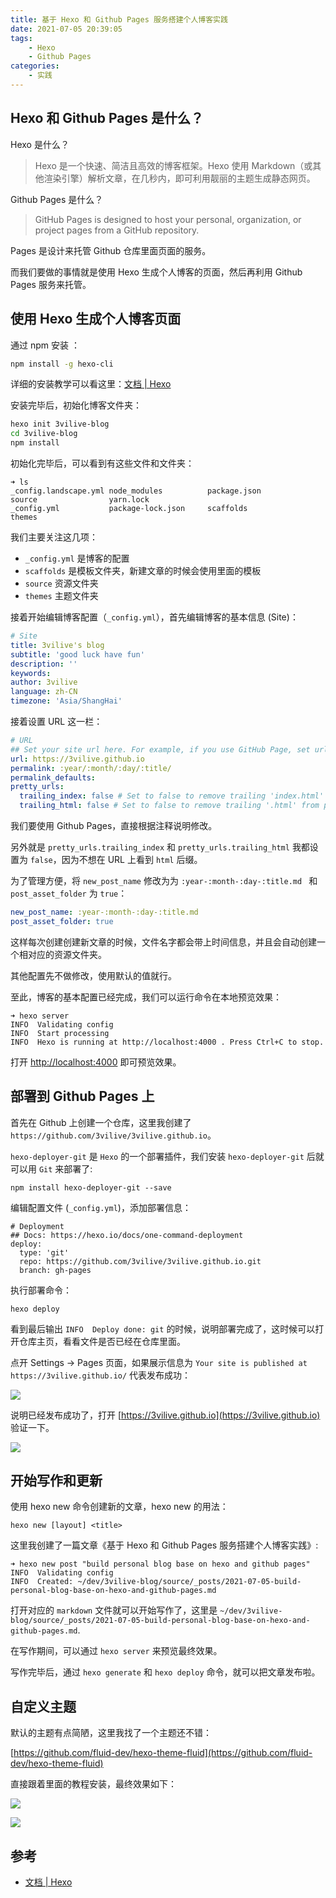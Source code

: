 ```yaml
---
title: 基于 Hexo 和 Github Pages 服务搭建个人博客实践
date: 2021-07-05 20:39:05
tags: 
    - Hexo
    - Github Pages
categories:
    - 实践
---
```


## Hexo 和 Github Pages 是什么？

Hexo 是什么？

>Hexo 是一个快速、简洁且高效的博客框架。Hexo 使用 Markdown（或其他渲染引擎）解析文章，在几秒内，即可利用靓丽的主题生成静态网页。

Github Pages 是什么？

>GitHub Pages is designed to host your personal, organization, or project pages from a GitHub repository.

Pages 是设计来托管 Github 仓库里面页面的服务。

而我们要做的事情就是使用 Hexo 生成个人博客的页面，然后再利用 Github Pages 服务来托管。

## 使用 Hexo 生成个人博客页面

通过 npm 安装 ：

```sh
npm install -g hexo-cli
```

详细的安装教学可以看这里：[文档 | Hexo](https://hexo.io/zh-cn/docs/)

安装完毕后，初始化博客文件夹：

```sh
hexo init 3vilive-blog
cd 3vilive-blog
npm install
```

初始化完毕后，可以看到有这些文件和文件夹：

```
➜ ls
_config.landscape.yml node_modules          package.json          source                yarn.lock
_config.yml           package-lock.json     scaffolds             themes
```

我们主要关注这几项：

- `_config.yml` 是博客的配置
- `scaffolds` 是模板文件夹，新建文章的时候会使用里面的模板
- `source` 资源文件夹
- `themes` 主题文件夹

接着开始编辑博客配置（`_config.yml`），首先编辑博客的基本信息 (Site)：

```yaml
# Site
title: 3vilive's blog
subtitle: 'good luck have fun'
description: ''
keywords:
author: 3vilive
language: zh-CN
timezone: 'Asia/ShangHai'
```

接着设置 URL 这一栏：

```yaml
# URL
## Set your site url here. For example, if you use GitHub Page, set url as 'https://username.github.io/project'
url: https://3vilive.github.io
permalink: :year/:month/:day/:title/
permalink_defaults:
pretty_urls:
  trailing_index: false # Set to false to remove trailing 'index.html' from permalinks
  trailing_html: false # Set to false to remove trailing '.html' from permalinks
```

我们要使用 Github Pages，直接根据注释说明修改。

另外就是 `pretty_urls.trailing_index` 和 `pretty_urls.trailing_html` 我都设置为 `false`，因为不想在 URL 上看到 `html` 后缀。

为了管理方便，将 `new_post_name` 修改为为 `:year-:month-:day-:title.md
` 和 `post_asset_folder` 为 `true`：

```yaml
new_post_name: :year-:month-:day-:title.md
post_asset_folder: true 
```

这样每次创建创建新文章的时候，文件名字都会带上时间信息，并且会自动创建一个相对应的资源文件夹。

其他配置先不做修改，使用默认的值就行。

至此，博客的基本配置已经完成，我们可以运行命令在本地预览效果：

```
➜ hexo server
INFO  Validating config
INFO  Start processing
INFO  Hexo is running at http://localhost:4000 . Press Ctrl+C to stop.
```

打开 [http://localhost:4000](http://localhost:4000) 即可预览效果。


## 部署到 Github Pages 上

首先在 Github 上创建一个仓库，这里我创建了 `https://github.com/3vilive/3vilive.github.io`。

`hexo-deployer-git` 是 `Hexo` 的一个部署插件，我们安装 `hexo-deployer-git` 后就可以用 `Git` 来部署了:

```sh
npm install hexo-deployer-git --save
```

编辑配置文件 (`_config.yml`)，添加部署信息：

```
# Deployment
## Docs: https://hexo.io/docs/one-command-deployment
deploy:
  type: 'git'
  repo: https://github.com/3vilive/3vilive.github.io.git
  branch: gh-pages
```

执行部署命令：

```
hexo deploy
```

看到最后输出 `INFO  Deploy done: git` 的时候，说明部署完成了，这时候可以打开仓库主页，看看文件是否已经在仓库里面。 

点开 Settings -> Pages 页面，如果展示信息为 `Your site is published at https://3vilive.github.io/` 代表发布成功：


![](github-pages.png)


说明已经发布成功了，打开 [https://3vilive.github.io](https://3vilive.github.io) 验证一下。

![](blog-home.png)

## 开始写作和更新

使用 hexo new 命令创建新的文章，hexo new 的用法：

```
hexo new [layout] <title>
```

这里我创建了一篇文章《基于 Hexo 和 Github Pages 服务搭建个人博客实践》:

```
➜ hexo new post "build personal blog base on hexo and github pages"
INFO  Validating config
INFO  Created: ~/dev/3vilive-blog/source/_posts/2021-07-05-build-personal-blog-base-on-hexo-and-github-pages.md
```

打开对应的 `markdown` 文件就可以开始写作了，这里是 `~/dev/3vilive-blog/source/_posts/2021-07-05-build-personal-blog-base-on-hexo-and-github-pages.md`.

在写作期间，可以通过 `hexo server` 来预览最终效果。

写作完毕后，通过 `hexo generate` 和 `hexo deploy` 命令，就可以把文章发布啦。

## 自定义主题

默认的主题有点简陋，这里我找了一个主题还不错：

[https://github.com/fluid-dev/hexo-theme-fluid](https://github.com/fluid-dev/hexo-theme-fluid)


直接跟着里面的教程安装，最终效果如下：

![](use-theme-1.png)

![](use-theme-2.png)


## 参考

- [文档 | Hexo](https://hexo.io/zh-cn/docs/)